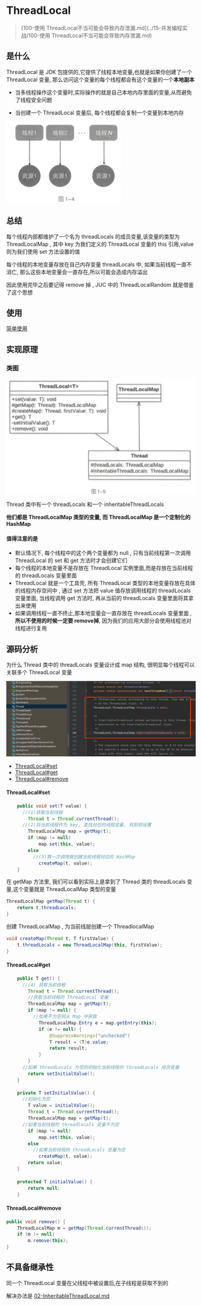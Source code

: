 # ThreadLocal

>  [100-使用 ThreadLocal不当可能会导致内存泄漏.md](../15-并发编程实战/100-使用 ThreadLocal不当可能会导致内存泄漏.md) 
>
>  

## 是什么

ThreadLocal 是 JDK 包提供的,它提供了线程本地变量,也就是如果你创建了一个 ThreadLocal 变量, 那么访问这个变量的每个线程都会有这个变量的一个**本地副本**

- 当多线程操作这个变量时,实际操作的就是自己本地内存里面的变量,从而避免了线程安全问题

- 当创建一个 ThreadLocal 变量后, 每个线程都会复制一个变量到本地内存

![image-20200720075559520](../../../assets/image-20200720075559520.png)

## 总结

每个线程内部都维护了一个名为 threadLocals 的成员变量,该变量的类型为 ThreadLocalMap , 其中 key 为我们定义的 ThreadLocal 变量的 this 引用,value 则为我们使用 set 方法设置的值

每个线程的本地变量存放在自己内存变量 threadLocals 中, 如果当前线程一直不消亡, 那么这些本地变量会一直存在,所以可能会造成内存溢出

因此使用完毕之后要记得 remove 掉 , JUC 中的 ThreadLocalRandom 就是借鉴了这个思想



## 使用

 [简单使用](../08-Java并发容器和框架/07-ThreadLocal.md) 

## 实现原理

### 类图

![image-20200720075713219](../../../assets/image-20200720075713219.png)

Thread 类中有一个 threadLocals 和一个 inheritableThreadLocals

**他们都是 ThreadLocalMap 类型的变量, 而 ThreadLocalMap 是一个定制化的 HashMap**

#### 值得注意的是

- 默认情况下, 每个线程中的这个两个变量都为 null , 只有当前线程第一次调用 ThreadLocal 的 set 和 get 方法时才会创建它们
- 每个线程的本地变量不是存放在 ThreadLocal 实例里面,而是存放在当前线程的 threadLocals 变量里面
- ThreadLocal 就是一个工具壳, 所有 ThreadLocal 类型的本地变量存放在具体的线程内存空间中 , 通过 set 方法把 value 值存放调用线程的 threadLocals 变量里面, 当线程调用 get 方法时, 再从当前的 threadLocals 变量里面将其拿出来使用
- 如果调用线程一直不终止,那本地变量会一直存放在 threadLocals 变量里面 , **所以不使用的时候一定要 remove掉**, 因为我们的应用大部分会使用线程池对线程进行复用

## 源码分析

为什么 Thread 类中的 threadLocals 变量设计成 map 结构, 很明显每个线程可以关联多个 ThreadLocal 变量

![image-20200720080520791](../../../assets/image-20200720080520791.png)

- [ThreadLocal#set](#ThreadLocal#set)
- [ThreadLocal#get](#ThreadLocal#get)
- [ThreadLocal#remove](#ThreadLocal#remove)

#### ThreadLocal#set

```java
    public void set(T value) {
      //(1)获取当前线程
        Thread t = Thread.currentThread();
      //(2)将当前线程作为 key, 查找对应的线程变量, 找到则设置
        ThreadLocalMap map = getMap(t);
        if (map != null)
            map.set(this, value);
        else
          //(3)第一次调用就创建当前线程对应的 HashMap
            createMap(t, value);
    }
```

在 getMap 方法里, 我们可以看到实际上是拿到了 Thread 类的 threadLocals 变量,这个变量就是 ThreadLocalMap 类型的变量

```java
ThreadLocalMap getMap(Thread t) {
    return t.threadLocals;
}
```

创建 ThreadLocalMap , 为当前线层创建一个 ThreadlocalMap

```java
void createMap(Thread t, T firstValue) {
    t.threadLocals = new ThreadLocalMap(this, firstValue);
}
```

#### ThreadLocal#get

```java
    public T get() {
      //(4) 获取当前线程
        Thread t = Thread.currentThread();
     	//获取当前线程的 ThreadLocal 变量
        ThreadLocalMap map = getMap(t);
        if (map != null) {
          //如果不为空则从 Map 中获取
            ThreadLocalMap.Entry e = map.getEntry(this);
            if (e != null) {
                @SuppressWarnings("unchecked")
                T result = (T)e.value;
                return result;
            }
        }
      //如果 threadLocals 为空则初始化当前线程的 threadLocals 成员变量
        return setInitialValue();
    }

    private T setInitialValue() {
      //初始化为空
        T value = initialValue();
        Thread t = Thread.currentThread();
        ThreadLocalMap map = getMap(t);
      //如果当前线程的 threadlocals 变量不为空
        if (map != null)
            map.set(this, value);
        else
          //如果当前线程的 threadLocals 变量为空
            createMap(t, value);
        return value;
    }

    protected T initialValue() {
        return null;
    }
```

#### ThreadLocal#remove

```java
public void remove() {
    ThreadLocalMap m = getMap(Thread.currentThread());
    if (m != null)
        m.remove(this);
}
```

## 不具备继承性

同一个 ThreadLocal 变量在父线程中被设置后,在子线程是获取不到的

解决办法是 [02-InheritableThreadLocal.md](02-InheritableThreadLocal.md) 